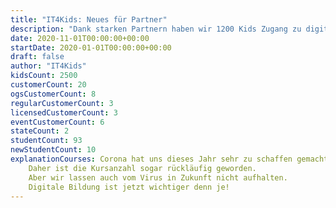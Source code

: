 ```yaml
---
title: "IT4Kids: Neues für Partner"
description: "Dank starken Partnern haben wir 1200 Kids Zugang zu digitaler Bildung geben können."
date: 2020-11-01T00:00:00+00:00
startDate: 2020-01-01T00:00:00+00:00
draft: false
author: "IT4Kids"
kidsCount: 2500
customerCount: 20
ogsCustomerCount: 8
regularCustomerCount: 3
licensedCustomerCount: 3
eventCustomerCount: 6
stateCount: 2
studentCount: 93
newStudentCount: 10
explanationCourses: Corona hat uns dieses Jahr sehr zu schaffen gemacht. 
    Daher ist die Kursanzahl sogar rückläufig geworden.
    Aber wir lassen auch vom Virus in Zukunft nicht aufhalten.
    Digitale Bildung ist jetzt wichtiger denn je!
---
```

